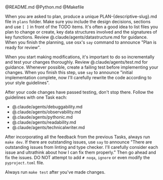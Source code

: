 @README.md
@Python.md
@Makefile

When you are asked to plan, produce a unique PLAN-{descriptive-slug}.md file in `plans` folder. 
Make sure you include the design decisions, sections and use `[ ]` in front of the TODO items.
It's often a good idea to list files you plan to change or create, key data structures involved
and the signatures of key functions. Review @.claude/agents/datastructure.md for guidance.
When you finish the planning, use osx's `say` command to announce "Plan is ready for review".

When you start making modifications, it's important to do so incrementally and test your changes thoroughly.
Review @.claude/agents/test.md for guidance. Whenever possible, create a failing test before implementing your changes.
When you finish this step, use `say` to announce "initial implementation complete, now I'll carefully 
rewrite the code according to your style guidelines".

After your code changes have passed testing, don't stop there. Follow the guidelines with one Task each:
- @.claude/agents/debuggability.md
- @.claude/agents/observability.md
- @.claude/agents/pythonic.md
- @.claude/agents/readability.md
- @.claude/agents/technicalwriter.md

After incorporating all the feedback from the previous Tasks, always run `make dev`. 
If there are outstanding issues, use `say` to announce "There are outstanding issues from linting and type checker. 
I'll carefully consider each issue and ultrathink about how I can fix them properly." 
Then go ahead and fix the issues. DO NOT attempt to add `# noqa`, `ignore` or even modify the `pyproject.toml` file.

Always run `make test` after you've made changes. 